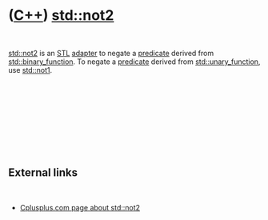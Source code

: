 
 

 

 

 

 

([C++](Cpp.md)) [std::not2](CppStdNot2.md)
=========================================

 

[std::not2](CppStdNot2.md) is an [STL](CppStl.md)
[adapter](CppAdapter.md) to negate a [predicate](CppPredicate.md)
derived from [std::binary\_function](CppBinary_function.md). To negate
a [predicate](CppPredicate.md) derived from
[std::unary\_function](CppUnary_function.md), use
[std::not1](CppStdNot1.md).

 

 

 

 

 

External links
--------------

 

-   [Cplusplus.com page about
    std::not2](http://www.cplusplus.com/reference/std/functional/not2)

 

 

 

 

 

 

